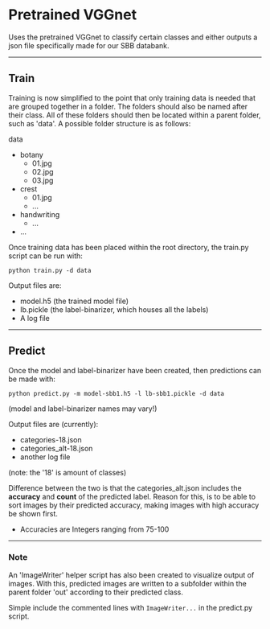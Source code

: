 # Pretrained VGGnet

Uses the pretrained VGGnet to classify certain classes and either outputs a json file specifically made for our SBB databank.

----
## Train
Training is now simplified to the point that only training data is needed that are grouped together in a folder. The folders should also be named after their class. All of these folders should then be located within a parent folder, such as 'data'. A possible folder structure is as follows:

data
* botany
    * 01.jpg
    * 02.jpg
    * 03.jpg
* crest
    * 01.jpg
    * ...
* handwriting
    * ...
* ...

Once training data has been placed within the root directory, the train.py script can be run with:

`python train.py -d data`

Output files are:
* model.h5 (the trained model file)
* lb.pickle (the label-binarizer, which houses all the labels)
* A log file

---
## Predict

Once the model and label-binarizer have been created, then predictions can be made with:

`python predict.py -m model-sbb1.h5 -l lb-sbb1.pickle -d data`

(model and label-binarizer names may vary!)

Output files are (currently):
* categories-18.json
* categories_alt-18.json
* another log file

(note: the '18' is amount of classes)

Difference between the two is that the categories_alt.json includes the **accuracy** and **count** of the predicted label. Reason for this, is to be able to sort images by their predicted accuracy, making images with high accuracy be shown first.
* Accuracies are Integers ranging from 75-100

---
### Note
An 'ImageWriter' helper script has also been created to visualize output of images. With this, predicted images are written to a subfolder within the parent folder 'out' according to their predicted class.

Simple include the commented lines with `ImageWriter...` in the predict.py script.

